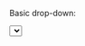 Basic drop-down:

<div>
  <select>
    {options= ['test one', 'test two', 'test three']}
   
  </select>
</div>
